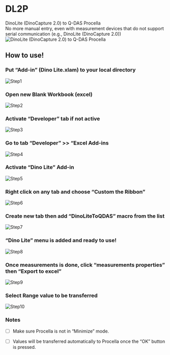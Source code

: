 # DL2P
DinoLite (DinoCapture 2.0) to Q-DAS Procella <br />
No more manual entry, even with measurement devices that do not support serial communication (e.g., DinoLite (DinoCapture 2.0))
![DinoLite (DinoCapture 2.0) to Q-DAS Procella](https://github.com/yuriarfil/DL2P/blob/main/Picture/Step0.png)

## How to use!
### Put “Add-in” (Dino Lite.xlam) to your local directory
![Step1](https://github.com/yuriarfil/DL2P/blob/main/Picture/Step1.png)
### Open new Blank Workbook (excel)
![Step2](https://github.com/yuriarfil/DL2P/blob/main/Picture/Step2.png)
### Activate “Developer” tab if not active
![Step3](https://github.com/yuriarfil/DL2P/blob/main/Picture/Step3.png)
### Go to tab “Developer” >> “Excel Add-ins
![Step4](https://github.com/yuriarfil/DL2P/blob/main/Picture/Step4.png)
### Activate “Dino Lite” Add-in
![Step5](https://github.com/yuriarfil/DL2P/blob/main/Picture/Step5.png)
### Right click on any tab and choose “Custom the Ribbon”
![Step6](https://github.com/yuriarfil/DL2P/blob/main/Picture/Step6.png)
### Create new tab then add “DinoLiteToQDAS” macro from the list
![Step7](https://github.com/yuriarfil/DL2P/blob/main/Picture/Step7.png)
### “Dino Lite” menu is added and ready to use!
![Step8](https://github.com/yuriarfil/DL2P/blob/main/Picture/Step8.png)
### Once measurements is done, click “measurements properties” then “Export to excel”
![Step9](https://github.com/yuriarfil/DL2P/blob/main/Picture/Step9.png)
### Select Range value to be transferred
![Step10](https://github.com/yuriarfil/DL2P/blob/main/Picture/Step10.png)
<br />
### Notes
- [ ] Make sure Procella is not in “Minimize” mode.
- [ ] Values will be transferred automatically to Procella once the “OK” button is pressed.

